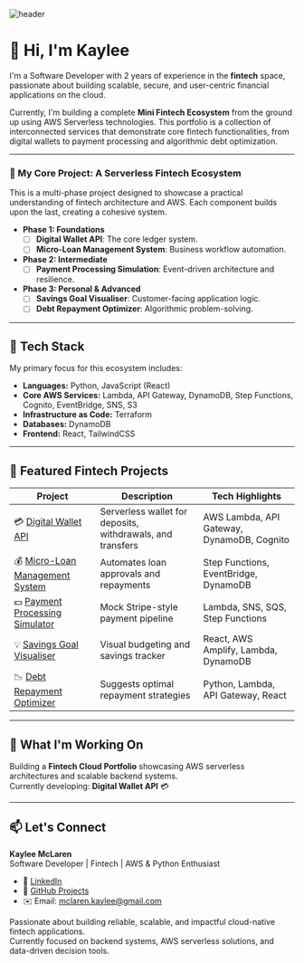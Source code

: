 ![header](https://capsule-render.vercel.app/api?type=waving&height=200&color=gradient&text=Kaylee%20McLaren%20|%20Fintech%20Cloud%20Engineer&fontSize=35&strokeWidth=0&descAlign=0&descAlignY=0&reversal=false&fontAlign=50&fontAlignY=40)


# 👋 Hi, I'm Kaylee

I'm a Software Developer with 2 years of experience in the **fintech** space, passionate about building scalable, secure, and user-centric financial applications on the cloud.

Currently, I'm building a complete **Mini Fintech Ecosystem** from the ground up using AWS Serverless technologies. This portfolio is a collection of interconnected services that demonstrate core fintech functionalities, from digital wallets to payment processing and algorithmic debt optimization.

---

### 🚀 My Core Project: A Serverless Fintech Ecosystem

This is a multi-phase project designed to showcase a practical understanding of fintech architecture and AWS. Each component builds upon the last, creating a cohesive system.

* **Phase 1: Foundations**
    * [ ] **Digital Wallet API**: The core ledger system.
    * [ ] **Micro-Loan Management System**: Business workflow automation.
* **Phase 2: Intermediate**
    * [ ] **Payment Processing Simulation**: Event-driven architecture and resilience.
* **Phase 3: Personal & Advanced**
    * [ ] **Savings Goal Visualiser**: Customer-facing application logic.
    * [ ] **Debt Repayment Optimizer**: Algorithmic problem-solving.

---

## 🧠 Tech Stack
My primary focus for this ecosystem includes:
- **Languages:** Python, JavaScript (React)  
- **Core AWS Services:** Lambda, API Gateway, DynamoDB, Step Functions, Cognito, EventBridge, SNS, S3 
- **Infrastructure as Code:** Terraform
- **Databases:** DynamoDB 
- **Frontend:** React, TailwindCSS  

---

## 💼 Featured Fintech Projects
| Project | Description | Tech Highlights |
|----------|--------------|----------------|
| 💳 [Digital Wallet API](https://github.com/kayleemclaren/Serverless-Fintech-Ecosystem/digital-wallet-api/) | Serverless wallet for deposits, withdrawals, and transfers | AWS Lambda, API Gateway, DynamoDB, Cognito |
| 💰 [Micro-Loan Management System](https://github.com/kayleemclaren/Serverless-Fintech-Ecosystem/micro-loan-management-system/) | Automates loan approvals and repayments | Step Functions, EventBridge, DynamoDB |
| 💵 [Payment Processing Simulator](https://github.com/kayleemclaren/Serverless-Fintech-Ecosystem/payment-processing-simulation/) | Mock Stripe-style payment pipeline | Lambda, SNS, SQS, Step Functions |
| 💡 [Savings Goal Visualiser](https://github.com/kayleemclaren/Serverless-Fintech-Ecosystem/savings-goal-visualiser/) | Visual budgeting and savings tracker | React, AWS Amplify, Lambda, DynamoDB |
| 📉 [Debt Repayment Optimizer](https://github.com/kayleemclaren/Serverless-Fintech-Ecosystem/debt-repayment-optimizer) | Suggests optimal repayment strategies | Python, Lambda, API Gateway, React |

---

## 🚀 What I'm Working On
Building a **Fintech Cloud Portfolio** showcasing AWS serverless architectures and scalable backend systems.  
Currently developing: **Digital Wallet API** 💳

---

## 📫 Let's Connect
**Kaylee McLaren**  
Software Developer | Fintech | AWS & Python Enthusiast 
- 💼 [LinkedIn](https://www.linkedin.com/in/software-dev-kaylee-mclaren/)
- 🐍 [GitHub Projects](https://github.com/KayleeMcLaren?tab=repositories)
- ✉️ Email: mclaren.kaylee@gmail.com
  
Passionate about building reliable, scalable, and impactful cloud-native fintech applications.  
Currently focused on backend systems, AWS serverless solutions, and data-driven decision tools.

